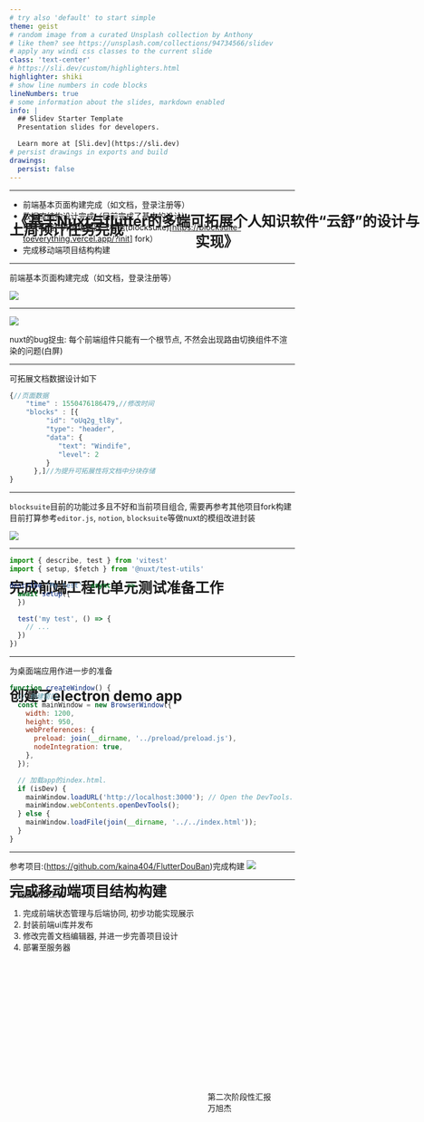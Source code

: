 ```yaml
---
# try also 'default' to start simple
theme: geist
# random image from a curated Unsplash collection by Anthony
# like them? see https://unsplash.com/collections/94734566/slidev
# apply any windi css classes to the current slide
class: 'text-center'
# https://sli.dev/custom/highlighters.html
highlighter: shiki
# show line numbers in code blocks
lineNumbers: true
# some information about the slides, markdown enabled
info: |
  ## Slidev Starter Template
  Presentation slides for developers.

  Learn more at [Sli.dev](https://sli.dev)
# persist drawings in exports and build
drawings:
  persist: false
---
```


# 《基于Nuxt与flutter的多端可拓展个人知识软件“云舒”的设计与实现》
<style>
h1 {
  position: absolute;
  font-size: 1.8em;
  text-align: center;
}
#ref{
  position: absolute;
  display: flex;
  flex-direction: column;
  top: 50%;
  transform: translate(350px, -50%);
}
</style>

<div id="ref">
  <span class="px-2 py-1 rounded text-xl">
    第二次阶段性汇报
  </span>
  <span class="px-2 py-1 rounded text-xl">
    万旭杰
  </span>

</div>

---

# 上周预计任务完成

- 前端基本页面构建完成（如文档，登录注册等）
- 数据库结构设计完成（目前完成了基本的设计）
- 引入“云舒”开源编辑器（根据(blocksuite)[https://blocksuite-toeverything.vercel.app/?init] fork）
- 完成移动端项目结构构建
---

前端基本页面构建完成（如文档，登录注册等）

<img src="windife/1.png"/>

---

<img src="windife/2.png"/>

nuxt的bug捉虫: 每个前端组件只能有一个根节点, 不然会出现路由切换组件不渲染的问题(白屏)

---

可拓展文档数据设计如下
```js
{//页面数据
    "time" : 1550476186479,//修改时间
    "blocks" : [{
         "id": "oUq2g_tl8y",
         "type": "header",
         "data": {
            "text": "Windife",
            "level": 2
         }
      },]//为提升可拓展性将文档中分块存储
}
```

---


`blocksuite`目前的功能过多且不好和当前项目组合, 需要再参考其他项目fork构建
目前打算参考`editor.js`, `notion`, `blocksuite`等做nuxt的模组改进封装

<img src="windife/3.jpg"/>

---

# 完成前端工程化单元测试准备工作

```js
import { describe, test } from 'vitest'
import { setup, $fetch } from '@nuxt/test-utils'

describe('My test', async () => {
  await setup({
  })

  test('my test', () => {
    // ...
  })
})

```

---

# 创建了electron demo app
为桌面端应用作进一步的准备

```js
function createWindow() {
  // 创建窗口.
  const mainWindow = new BrowserWindow({
    width: 1200,
    height: 950,
    webPreferences: {
      preload: join(__dirname, '../preload/preload.js'),
      nodeIntegration: true,
    },
  });

  // 加载app的index.html.
  if (isDev) {
    mainWindow.loadURL('http://localhost:3000'); // Open the DevTools.
    mainWindow.webContents.openDevTools();
  } else {
    mainWindow.loadFile(join(__dirname, '../../index.html'));
  }
}
```

---

# 完成移动端项目结构构建

参考项目:(https://github.com/kaina404/FlutterDouBan)完成构建
<img src="windife/4.png"/>

---

下周要做的工作

1. 完成前端状态管理与后端协同, 初步功能实现展示
2. 封装前端ui库并发布
3. 修改完善文档编辑器, 并进一步完善项目设计
4. 部署至服务器

